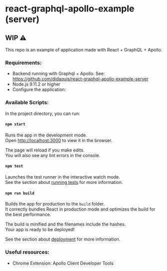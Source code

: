 # react-graphql-apollo-example (server)

## **WIP** ⚠️

This repo is an example of application made with React + GraphQL + Apollo.


### Requirements:
* Backend running with Graphql + Apollo. See: https://github.com/didaquis/react-graphql-apollo-example-server
* Node.js 9.11.2 or higher
* Configure the application:


### Available Scripts:

In the project directory, you can run:

#### `npm start`

Runs the app in the development mode.<br>
Open [http://localhost:3000](http://localhost:3000) to view it in the browser.

The page will reload if you make edits.<br>
You will also see any lint errors in the console.

#### `npm test`

Launches the test runner in the interactive watch mode.<br>
See the section about [running tests](https://facebook.github.io/create-react-app/docs/running-tests) for more information.

#### `npm run build`

Builds the app for production to the `build` folder.<br>
It correctly bundles React in production mode and optimizes the build for the best performance.

The build is minified and the filenames include the hashes.<br>
Your app is ready to be deployed!

See the section about [deployment](https://facebook.github.io/create-react-app/docs/deployment) for more information.


### Useful resources:

* Chrome Extension: Apollo Client Developer Tools

